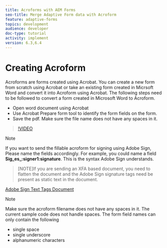 ```yaml
---
title: Acroforms with AEM Forms
seo-title: Merge Adaptive Form data with Acroform
feature: adaptive-forms
topics: development
audience: developer
doc-type: tutorial
activity: implement
version: 6.3,6.4
---
```


# Creating Acroform

Acroforms are forms created using Acrobat. You can create a new form from scratch using Acrobat or take an existing form created in Micrsoft Word and convert it into Acroform using Acrobat. The following steps need to be followed to convert a form created in Microsoft Word to Acroform.

* Open word document using Acrobat
* Use Acrobat Prepare form tool to identify the form fields on the form.
* Save the pdf. Make sure the file name does not have any spaces in it.


>[!VIDEO](https://video.tv.adobe.com/v/22575?quality=9&learn=on)

>[!NOTE]
>
>If you want to send the fillable acroform for signing using Adobe Sign, Please name the fields accordingly. For example, you could name a field **Sig_es_:signer1:signature**. This is the syntax Adobe Sign understands.

>[NOTE]If you are sending an XFA based document, you need to flatten the document and the Adobe Sign signature tags need be present as static text in the document.

[Adobe Sign Text Tags Document](https://helpx.adobe.com/sign/using/text-tag.html)

>[!NOTE]
Make sure the acroform filename does not have any spaces in it. The current sample code does not handle spaces.
The form field names can only contain the following
* single space 
* single underscore
* alphanumeric characters
